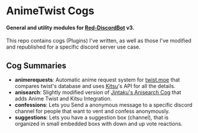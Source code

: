 # AnimeTwist Cogs
#### General and utility modules for [Red-DiscordBot](https://github.com/Cog-Creators/Red-DiscordBot/) v3.

This repo contains cogs (Plugins) I've written, as well as those I've modified and republished for a specific discord server use case.

## Cog Summaries

* **animerequests**: Automatic anime request system for [twist.moe](http://twist.moe) that compares twist's database and uses [Kitsu](https://kitsu.io)'s API for all the details.
* **anisearch**: Slightly modified version of [Jintaku's Anisearch Cog](https://github.com/Jintaku/Jintaku-Cogs-V3/tree/master/anisearch) that adds Anime Twist and Kitsu Integration.
* **confessions**: Lets you Send a anonymous message to a specific discord channel for people that want to vent and confess anonymously.
* **suggestions**: Lets you have a suggestion box (channel), that is organized in small embedded boxs with down and up vote reactions.
